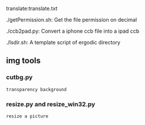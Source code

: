 translate:translate.txt

./getPermission.sh: Get the file permission on decimal

./ccb2pad.py: Convert a iphone ccb file into a ipad ccb

./lsdir.sh: A template script of ergodic directory



## img tools

### cutbg.py

    transparency background


### resize.py and resize_win32.py

    resize a picture


